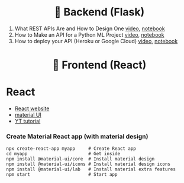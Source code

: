<h1 align="center">🌚 Backend (Flask)</h1>

1. What REST APIs Are and How to Design One        [video](https://youtu.be/jE6UNVWVTdQ), [notebook](https://www.kaggle.com/rtatman/careercon-intro-to-apis)
2. How to Make an API for a Python ML Project      [video](https://youtu.be/_WSiZ1NREh4), [notebook](https://www.kaggle.com/rtatman/careercon-making-an-app-from-your-modeling-code)
3. How to deploy your API (Heroku or Google Cloud) [video](https://youtu.be/Fxyp8zZ15xo), [notebook](https://www.kaggle.com/rtatman/careercon-deploying-apis-on-heroku-appengine)


<h1 align="center">🌝 Frontend (React)</h1>

# React
- [React website](https://es.reactjs.org)
- [material UI](https://material-ui.com/es)
- [YT tutorial](https://www.youtube.com/watch?v=sBws8MSXN7A&t=1405s)


### Create Material React app (with material design)

```
npx create-react-app myapp     # Create React app
cd myapp                       # Get inside
npm install @material-ui/core  # Install material design
npm install @material-ui/icons # Install material design icons
npm install @material-ui/lab   # Install material extra features
npm start                      # Start app
```

